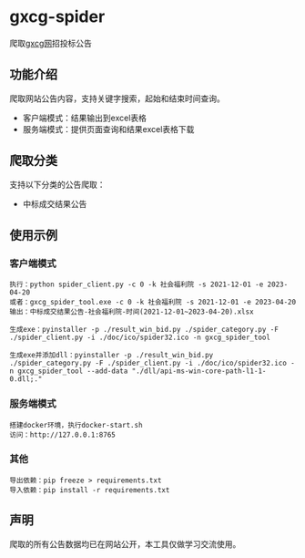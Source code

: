 # gxcg-spider
爬取[gxcg网](http://www.ccgp-guangxi.gov.cn)招投标公告

## 功能介绍
爬取网站公告内容，支持关键字搜索，起始和结束时间查询。
+ 客户端模式：结果输出到excel表格
+ 服务端模式：提供页面查询和结果excel表格下载

## 爬取分类
支持以下分类的公告爬取：
+ 中标成交结果公告

## 使用示例
### 客户端模式
```buildoutcfg
执行：python spider_client.py -c 0 -k 社会福利院 -s 2021-12-01 -e 2023-04-20
或者：gxcg_spider_tool.exe -c 0 -k 社会福利院 -s 2021-12-01 -e 2023-04-20
输出：中标成交结果公告-社会福利院-时间(2021-12-01~2023-04-20).xlsx
```
```commandline
生成exe：pyinstaller -p ./result_win_bid.py ./spider_category.py -F ./spider_client.py -i ./doc/ico/spider32.ico -n gxcg_spider_tool

生成exe并添加dll：pyinstaller -p ./result_win_bid.py ./spider_category.py -F ./spider_client.py -i ./doc/ico/spider32.ico -n gxcg_spider_tool --add-data "./dll/api-ms-win-core-path-l1-1-0.dll;."
```
### 服务端模式
```buildoutcfg
搭建docker环境，执行docker-start.sh
访问：http://127.0.0.1:8765
```
### 其他
```commandline
导出依赖：pip freeze > requirements.txt
导入依赖：pip install -r requirements.txt
```

## 声明
爬取的所有公告数据均已在网站公开，本工具仅做学习交流使用。
